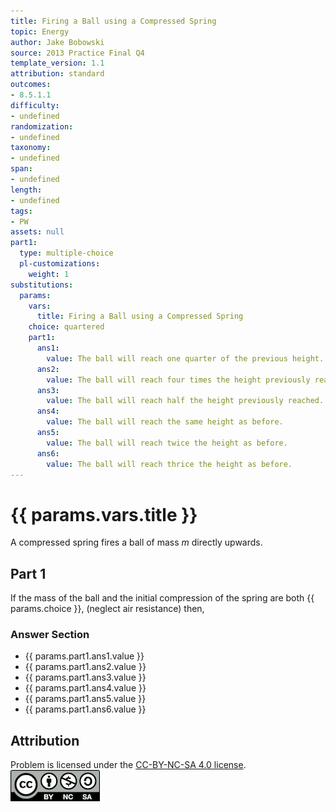 ```yaml
---
title: Firing a Ball using a Compressed Spring
topic: Energy
author: Jake Bobowski
source: 2013 Practice Final Q4
template_version: 1.1
attribution: standard
outcomes:
- 8.5.1.1
difficulty:
- undefined
randomization:
- undefined
taxonomy:
- undefined
span:
- undefined
length:
- undefined
tags:
- PW
assets: null
part1:
  type: multiple-choice
  pl-customizations:
    weight: 1
substitutions:
  params:
    vars:
      title: Firing a Ball using a Compressed Spring
    choice: quartered
    part1:
      ans1:
        value: The ball will reach one quarter of the previous height.
      ans2:
        value: The ball will reach four times the height previously reached.
      ans3:
        value: The ball will reach half the height previously reached.
      ans4:
        value: The ball will reach the same height as before.
      ans5:
        value: The ball will reach twice the height as before.
      ans6:
        value: The ball will reach thrice the height as before.
---
```

# {{ params.vars.title }}
A compressed spring fires a ball of mass $m$ directly upwards.

## Part 1

If the mass of the  ball  and  the  initial  compression  of  the  spring  are  both  {{ params.choice }}, (neglect  air resistance) then,

### Answer Section

- {{ params.part1.ans1.value }}
- {{ params.part1.ans2.value }}
- {{ params.part1.ans3.value }}
- {{ params.part1.ans4.value }}
- {{ params.part1.ans5.value }}
- {{ params.part1.ans6.value }}

## Attribution

Problem is licensed under the [CC-BY-NC-SA 4.0 license](https://creativecommons.org/licenses/by-nc-sa/4.0/).<br> ![The Creative Commons 4.0 license requiring attribution-BY, non-commercial-NC, and share-alike-SA license.](https://raw.githubusercontent.com/firasm/bits/master/by-nc-sa.png)